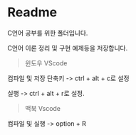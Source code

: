 # Readme

C언어 공부를 위한 폴더입니다.

C언어 이론 정리 및 구현 예제등을 저장합니다.

> 윈도우 VScode

컴파일 및 저장 단축키 -> ctrl + alt + c로 설정

실행 -> ctrl + alt + r로 설정.

> 맥북 Vscode

컴파일 및 실행 -> option + R
